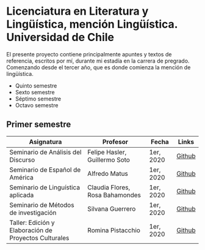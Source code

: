 # Licenciatura en Literatura y Lingüística, mención Lingüística. Universidad de Chile

El presente proyecto contiene principalmente apuntes y textos de referencia, escritos por mí, durante mi estadía en la carrera de pregrado. Comenzando desde el tercer año, que es donde comienza la mención de lingüística.

- Quinto semestre
- Sexto semestre
- Séptimo semestre
- Octavo semestre

## Primer semestre
| Asignatura | Profesor | Fecha | Links
|------------|----------|-------|-------|
| Seminario de Análisis del Discurso | Felipe Hasler, Guillermo Soto | 1er, 2020 | [Github](https://github.com/matusDeveloper/uchile_linguistic/seminario_analisis_del_discurso)
| Seminario de Español de América | Alfredo Matus | 1er, 2020 | [Github](https://github.com/matusDeveloper/uchile_linguistic/seminario_español_de_america)
| Seminario de Linguística aplicada | Claudia Flores, Rosa Bahamondes | 1er, 2020 | [Github](https://github.com/matusDeveloper/uchile_linguistic/seminario_de_linguistica_aplicada)
| Seminario de Métodos de investigación | Silvana Guerrero | 1er, 2020 | [Github](https://github.com/matusDeveloper/uchile_linguistic/seminario_de_metodos_de_investigacion)
| Taller: Edición y Elaboración de Proyectos Culturales | Romina Pistacchio | 1er, 2020 | [Github](https://github.com/matusDeveloper/uchile_linguistic/taller_edicion_y_proyectos_culturales)

